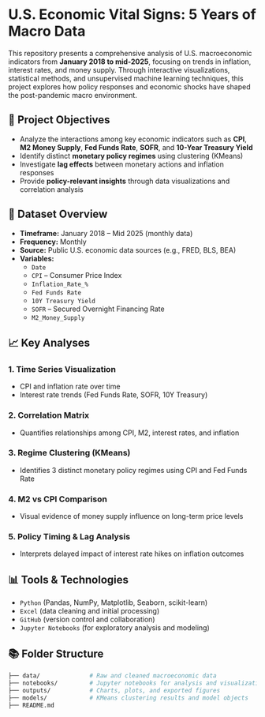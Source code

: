 # U.S. Economic Vital Signs: 5 Years of Macro Data

This repository presents a comprehensive analysis of U.S. macroeconomic indicators from **January 2018 to mid-2025**, focusing on trends in inflation, interest rates, and money supply. Through interactive visualizations, statistical methods, and unsupervised machine learning techniques, this project explores how policy responses and economic shocks have shaped the post-pandemic macro environment.

## 📌 Project Objectives

- Analyze the interactions among key economic indicators such as **CPI**, **M2 Money Supply**, **Fed Funds Rate**, **SOFR**, and **10-Year Treasury Yield**
- Identify distinct **monetary policy regimes** using clustering (KMeans)
- Investigate **lag effects** between monetary actions and inflation responses
- Provide **policy-relevant insights** through data visualizations and correlation analysis

## 🧾 Dataset Overview

- **Timeframe:** January 2018 – Mid 2025 (monthly data)
- **Frequency:** Monthly
- **Source:** Public U.S. economic data sources (e.g., FRED, BLS, BEA)
- **Variables:**
  - `Date`
  - `CPI` – Consumer Price Index
  - `Inflation_Rate_%`
  - `Fed Funds Rate`
  - `10Y Treasury Yield`
  - `SOFR` – Secured Overnight Financing Rate
  - `M2_Money_Supply`

## 📈 Key Analyses

### 1. Time Series Visualization
- CPI and inflation rate over time
- Interest rate trends (Fed Funds Rate, SOFR, 10Y Treasury)

### 2. Correlation Matrix
- Quantifies relationships among CPI, M2, interest rates, and inflation

### 3. Regime Clustering (KMeans)
- Identifies 3 distinct monetary policy regimes using CPI and Fed Funds Rate

### 4. M2 vs CPI Comparison
- Visual evidence of money supply influence on long-term price levels

### 5. Policy Timing & Lag Analysis
- Interprets delayed impact of interest rate hikes on inflation outcomes

## 📊 Tools & Technologies

- `Python` (Pandas, NumPy, Matplotlib, Seaborn, scikit-learn)
- `Excel` (data cleaning and initial processing)
- `GitHub` (version control and collaboration)
- `Jupyter Notebooks` (for exploratory analysis and modeling)

## 📚 Folder Structure

```bash
├── data/              # Raw and cleaned macroeconomic data
├── notebooks/         # Jupyter notebooks for analysis and visualization
├── outputs/           # Charts, plots, and exported figures
├── models/            # KMeans clustering results and model objects
├── README.md
